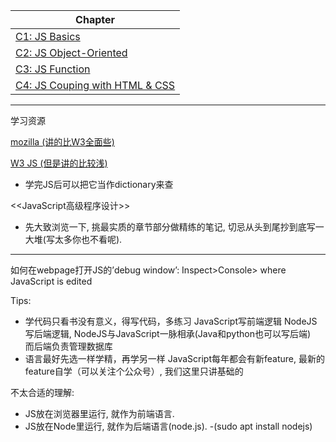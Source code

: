 Chapter | 
------ | 
[C1: JS Basics](./C1_JS_Basics/README.md)   |   
[C2: JS Object-Oriented](./C2_Object/README.md) |
[C3: JS Function](./C3_Function/README.md) |
[C4: JS Couping with HTML & CSS](./C4_CoupingWithHTMLCSS/README.md) |

---
学习资源

[mozilla (讲的比W3全面些)](https://developer.mozilla.org/en-US/docs/Web/JavaScript)

[W3 JS (但是讲的比较浅)](https://www.w3schools.com/js/default.asp)

- 学完JS后可以把它当作dictionary来查

<<JavaScript高级程序设计>> 

- 先大致浏览一下, 挑最实质的章节部分做精练的笔记, 切忌从头到尾抄到底写一大堆(写太多你也不看呢).

---

如何在webpage打开JS的’debug window’: Inspect>Console> where JavaScript is edited

Tips: 
+ 学代码只看书没有意义，得写代码，多练习
    JavaScript写前端逻辑
    NodeJS写后端逻辑, NodeJS与JavaScript一脉相承(Java和python也可以写后端)  
    而后端负责管理数据库
+ 语言最好先选一样学精，再学另一样
    JavaScript每年都会有新feature, 最新的feature自学（可以关注个公众号）, 我们这里只讲基础的

不太合适的理解:
+ JS放在浏览器里运行, 就作为前端语言.
+ JS放在Node里运行, 就作为后端语言(node.js). -(sudo apt install nodejs)





